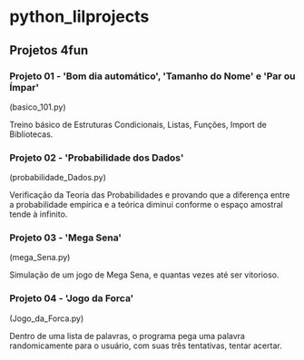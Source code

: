 # python_lilprojects

## Projetos 4fun

### Projeto 01 - 'Bom dia automático', 'Tamanho do Nome' e 'Par ou Ímpar'
(basico_101.py)

Treino básico de Estruturas Condicionais, Listas, Funções, Import de Bibliotecas.

### Projeto 02 - 'Probabilidade dos Dados'
(probabilidade_Dados.py)

Verificação da Teoria das Probabilidades e provando que a diferença entre a probabilidade empírica e a teórica diminui conforme o espaço amostral tende à infinito.

### Projeto 03 - 'Mega Sena'
(mega_Sena.py)

Simulação de um jogo de Mega Sena, e quantas vezes até ser vitorioso.

### Projeto 04 - 'Jogo da Forca'
(Jogo_da_Forca.py)

Dentro de uma lista de palavras, o programa pega uma palavra randomicamente para o usuário, com suas três tentativas, tentar acertar.